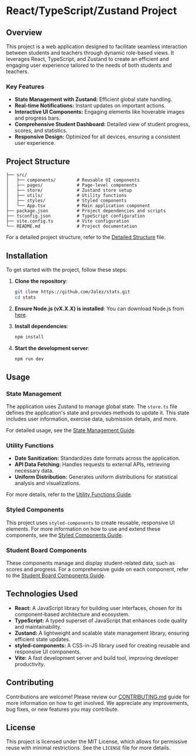 
# React/TypeScript/Zustand Project

## Overview

This project is a web application designed to facilitate seamless interaction between students and teachers through dynamic role-based views. It leverages React, TypeScript, and Zustand to create an efficient and engaging user experience tailored to the needs of both students and teachers.

### Key Features

- **State Management with Zustand:** Efficient global state handling.
- **Real-time Notifications:** Instant updates on important actions.
- **Interactive UI Components:** Engaging elements like hoverable images and progress bars.
- **Comprehensive Student Dashboard:** Detailed view of student progress, scores, and statistics.
- **Responsive Design:** Optimized for all devices, ensuring a consistent user experience.

## Project Structure

```plaintext
├── src/
│   ├── components/        # Reusable UI components
│   ├── pages/             # Page-level components
│   ├── store/             # Zustand store setup
│   ├── utils/             # Utility functions
│   ├── styles/            # Styled components
│   └── App.tsx            # Main application component
├── package.json           # Project dependencies and scripts
├── tsconfig.json          # TypeScript configuration
├── vite.config.ts         # Vite configuration
└── README.md              # Project documentation
```

For a detailed project structure, refer to the [Detailed Structure](DETAILED_STRUCTURE.md) file.

## Installation

To get started with the project, follow these steps:

1. **Clone the repository**:
   ```bash
   git clone https://github.com/Jalez/stats.git
   cd stats
   ```

2. **Ensure Node.js (vX.X.X) is installed**:
   You can download Node.js from [here](https://nodejs.org/).

3. **Install dependencies**:
   ```bash
   npm install
   ```

4. **Start the development server**:
   ```bash
   npm run dev
   ```

## Usage

### State Management

The application uses Zustand to manage global state. The `store.ts` file defines the application's state and provides methods to update it. This state includes user information, exercise data, submission details, and more.

For detailed usage, see the [State Management Guide](STATE_MANAGEMENT.md).

### Utility Functions

- **Date Sanitization:** Standardizes date formats across the application.
- **API Data Fetching:** Handles requests to external APIs, retrieving necessary data.
- **Uniform Distribution:** Generates uniform distributions for statistical analysis and visualizations.

For more details, refer to the [Utility Functions Guide](UTILITY_FUNCTIONS.md).

### Styled Components

This project uses `styled-components` to create reusable, responsive UI elements. For more information on how to use and extend these components, see the [Styled Components Guide](STYLED_COMPONENTS.md).

### Student Board Components

These components manage and display student-related data, such as scores and progress. For a comprehensive guide on each component, refer to the [Student Board Components Guide](STUDENT_BOARD_COMPONENTS.md).

## Technologies Used

- **React:** A JavaScript library for building user interfaces, chosen for its component-based architecture and ecosystem.
- **TypeScript:** A typed superset of JavaScript that enhances code quality and maintainability.
- **Zustand:** A lightweight and scalable state management library, ensuring efficient state updates.
- **styled-components:** A CSS-in-JS library used for creating reusable and responsive UI components.
- **Vite:** A fast development server and build tool, improving developer productivity.

## Contributing

Contributions are welcome! Please review our [CONTRIBUTING.md](CONTRIBUTING.md) guide for more information on how to get involved. We appreciate any improvements, bug fixes, or new features you may contribute.

## License

This project is licensed under the MIT License, which allows for permissive reuse with minimal restrictions. See the `LICENSE` file for more details.
